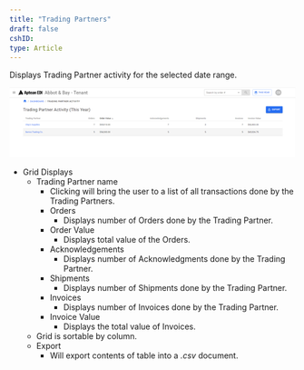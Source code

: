 ```yaml
---
title: "Trading Partners"
draft: false
cshID:
type: Article
---
```



Displays Trading Partner activity for the selected date range.

![](assets/images/edi-portal-image-6.png)

-   Grid Displays
    -   Trading Partner name
        -   Clicking will bring the user to a list of all transactions done by the Trading Partners.
        -   Orders
            -   Displays number of Orders done by the Trading Partner.
        -   Order Value
            -   Displays total value of the Orders.
        -   Acknowledgements
            -   Displays number of Acknowledgments done by the Trading Partner.
        -   Shipments
            -   Displays number of Shipments done by the Trading Partner.
        -   Invoices
            -   Displays number of Invoices done by the Trading Partner.
        -   Invoice Value
            -   Displays the total value of Invoices.
    -   Grid is sortable by column.
    -   Export
        -   Will export contents of table into a *.csv* document.

